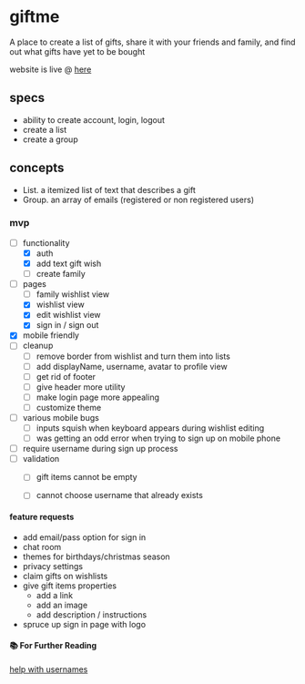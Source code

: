 # giftme
A place to create a list of gifts, share it with your friends and family, and find out what gifts have yet to be bought

website is live @ [here](https://giftme-8e917.web.app/)

## specs

- ability to create account, login, logout
- create a list
- create a group

## concepts

- List. a itemized list of text that describes a gift
- Group. an array of emails (registered or non registered users)

### mvp

- [ ] functionality
    - [x] auth
    - [x] add text gift wish
    - [ ] create family
- [ ] pages
    - [ ] family wishlist view
    - [x] wishlist view
    - [x] edit wishlist view
    - [x] sign in / sign out
- [x] mobile friendly
- [ ] cleanup
    - [ ] remove border from wishlist and turn them into lists
    - [ ] add displayName, username, avatar to profile view
    - [ ] get rid of footer
    - [ ] give header more utility
    - [ ] make login page more appealing
    - [ ] customize theme
- [ ] various mobile bugs
    - [ ] inputs squish when keyboard appears during wishlist editing
    - [ ] was getting an odd error when trying to sign up on mobile phone
- [ ] require username during sign up process
- [ ] validation
    - [ ] gift items cannot be empty
    - [ ] cannot choose username that already exists


#### feature requests

- add email/pass option for sign in
- chat room
- themes for birthdays/christmas season
- privacy settings
- claim gifts on wishlists
- give gift items properties
    - add a link
    - add an image
    - add description / instructions
- spruce up sign in page with logo

#### 📚 For Further Reading

[help with usernames](https://fireship.io/lessons/custom-usernames-with-firebase-authentication-and-angular/)

